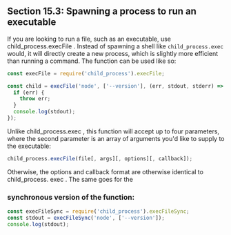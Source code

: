 ## Section 15.3: Spawning a process to run an executable

If you are looking to run a file, such as an executable, use child_process.execFile . 
Instead of spawning a shell like `child_process.exec` would, it will directly create a 
new process, which is slightly more efficient than running a command. The function can 
be used like so:
```js
const execFile = require('child_process').execFile;

const child = execFile('node', ['--version'], (err, stdout, stderr) => {
  if (err) {
    throw err;
  }
  console.log(stdout);
});
```

Unlike child_process.exec , this function will accept up to four parameters, where the 
second parameter is an array of arguments you'd like to supply to the executable:
```js
child_process.execFile(file[, args][, options][, callback]);
```

Otherwise, the options and callback format are otherwise identical to child_process.
exec . The same goes for the 

### synchronous version of the function:
```js
const execFileSync = require('child_process').execFileSync;
const stdout = execFileSync('node', ['--version']);
console.log(stdout);
```